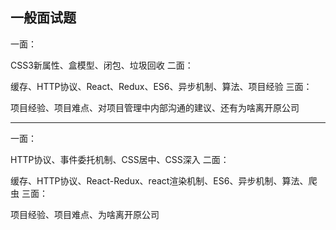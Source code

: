 
## 一般面试题

一面：

CSS3新属性、盒模型、闭包、垃圾回收
二面：

缓存、HTTP协议、React、Redux、ES6、异步机制、算法、项目经验
三面：

项目经验、项目难点、对项目管理中内部沟通的建议、还有为啥离开原公司


---------------------



一面：

HTTP协议、事件委托机制、CSS居中、CSS深入
二面：

缓存、HTTP协议、React-Redux、react渲染机制、ES6、异步机制、算法、爬虫
三面：

项目经验、项目难点、为啥离开原公司
















